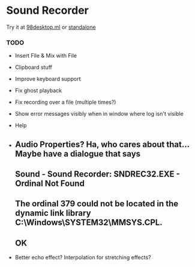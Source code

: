 
# Sound Recorder

Try it at [98desktop.ml](http://98desktop.ml/) or [standalone](http://1j01.github.io/98/sound-recorder/)


### TODO

* Insert File &
  Mix with File

* Clipboard stuff

* Improve keyboard support

* Fix ghost playback

* Fix recording over a file
  (multiple times?)

* Show error messages visibly when in window where log isn't visible

* Help

* Audio Properties?
  Ha, who cares about that...
  Maybe have a dialogue that says
    ---------------------------
    Sound - Sound Recorder: SNDREC32.EXE - Ordinal Not Found
    ---------------------------
    The ordinal 379 could not be located in the dynamic link library C:\Windows\SYSTEM32\MMSYS.CPL. 
    ---------------------------
    OK   
    ---------------------------

* Better echo effect?
  Interpolation for stretching effects?
